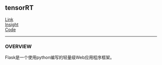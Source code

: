 ## tensorRT
[Link](https://palletsprojects.com/p/flask/)  
[Insight](https://dormousehole.readthedocs.io/en/latest/quickstart.html)  
[Code](https://github.com/wan-h/Brainpower/blob/master/Code/Tools/Flask/hello.py)

---
### OVERVIEW  
Flask是一个使用python编写的轻量级Web应用程序框架。
